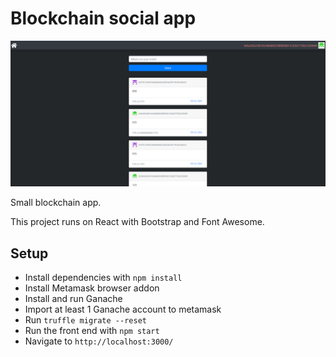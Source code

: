 # Blockchain social app

![image](https://github.com/FilipMachinia/Social-app/blob/main/public/screenshot.PNG?raw=true)

Small blockchain app.

This project runs on React with Bootstrap and Font Awesome.

## Setup
* Install dependencies with `npm install`
* Install Metamask browser addon
* Install and run Ganache
* Import at least 1 Ganache account to metamask
* Run `truffle migrate --reset`
* Run the front end with `npm start`
* Navigate to `http://localhost:3000/`